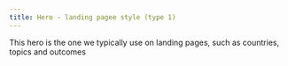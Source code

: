 ```yaml
---
title: Hero - landing pagee style (type 1)
---
```

This hero is the one we typically use on landing pages, such as countries, topics and outcomes